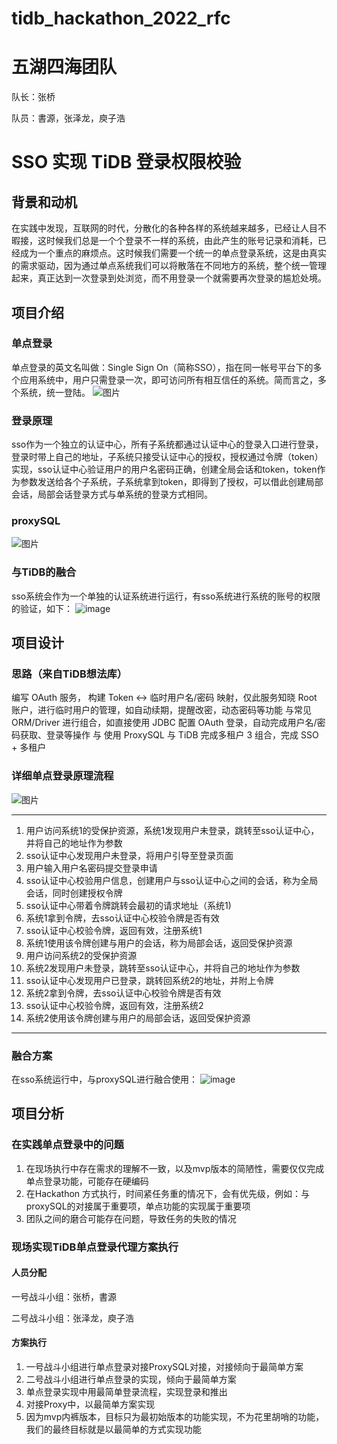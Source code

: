 # tidb_hackathon_2022_rfc

# 五湖四海团队

队长：张桥 

队员：書源，张泽龙，庾子浩

# SSO 实现 TiDB 登录权限校验

## 背景和动机

在实践中发现，互联网的时代，分散化的各种各样的系统越来越多，已经让人目不暇接，这时候我们总是一个个登录不一样的系统，由此产生的账号记录和消耗，已经成为一个重点的麻烦点。这时候我们需要一个统一的单点登录系统，这是由真实的需求驱动，因为通过单点系统我们可以将散落在不同地方的系统，整个统一管理起来，真正达到一次登录到处浏览，而不用登录一个就需要再次登录的尴尬处境。


## 项目介绍

### 单点登录

  单点登录的英文名叫做：Single Sign On（简称SSO），指在同一帐号平台下的多个应用系统中，用户只需登录一次，即可访问所有相互信任的系统。简而言之，多个系统，统一登陆。
  ![图片](https://img-blog.csdnimg.cn/f3f815973ee34efcaf3b99a70ebca2a6.png)

### 登录原理

sso作为一个独立的认证中心，所有子系统都通过认证中心的登录入口进行登录，登录时带上自己的地址，子系统只接受认证中心的授权，授权通过令牌（token）实现，sso认证中心验证用户的用户名密码正确，创建全局会话和token，token作为参数发送给各个子系统，子系统拿到token，即得到了授权，可以借此创建局部会话，局部会话登录方式与单系统的登录方式相同。

### proxySQL

![图片](https://download.pingcap.com/images/docs-cn/develop/proxysql_config_flow.png)

### 与TiDB的融合

sso系统会作为一个单独的认证系统进行运行，有sso系统进行系统的账号的权限的验证，如下：
![image](https://user-images.githubusercontent.com/40740009/195037555-67f32e85-f3f4-4a03-936e-6df1746d2c37.png)


## 项目设计

### 思路（来自TiDB想法库）

编写 OAuth 服务， 构建 Token <-> 临时用户名/密码 映射，仅此服务知晓 Root 账户，进行临时用户的管理，如自动续期，提醒改密，动态密码等功能 与常见 ORM/Driver 进行组合，如直接使用 JDBC 配置 OAuth 登录，自动完成用户名/密码获取、登录等操作 与 使用 ProxySQL 与 TiDB 完成多租户 3 组合，完成 SSO + 多租户

### 详细单点登录原理流程

![图片](https://img-blog.csdnimg.cn/0cd6407fe18740d7818abc576b36d684.png)

---

1. 用户访问系统1的受保护资源，系统1发现用户未登录，跳转至sso认证中心，并将自己的地址作为参数
2. sso认证中心发现用户未登录，将用户引导至登录页面
3. 用户输入用户名密码提交登录申请
4. sso认证中心校验用户信息，创建用户与sso认证中心之间的会话，称为全局会话，同时创建授权令牌
5. sso认证中心带着令牌跳转会最初的请求地址（系统1)
6. 系统1拿到令牌，去sso认证中心校验令牌是否有效
7. sso认证中心校验令牌，返回有效，注册系统1
8. 系统1使用该令牌创建与用户的会话，称为局部会话，返回受保护资源
9. 用户访问系统2的受保护资源
10. 系统2发现用户未登录，跳转至sso认证中心，并将自己的地址作为参数
11. sso认证中心发现用户已登录，跳转回系统2的地址，并附上令牌
12. 系统2拿到令牌，去sso认证中心校验令牌是否有效
13. sso认证中心校验令牌，返回有效，注册系统2
14. 系统2使用该令牌创建与用户的局部会话，返回受保护资源 

---

### 融合方案

在sso系统运行中，与proxySQL进行融合使用：
![image](https://user-images.githubusercontent.com/40740009/195037555-67f32e85-f3f4-4a03-936e-6df1746d2c37.png)

## 项目分析

### 在实践单点登录中的问题

1. 在现场执行中存在需求的理解不一致，以及mvp版本的简陋性，需要仅仅完成单点登录功能，可能存在硬编码
2. 在Hackathon 方式执行，时间紧任务重的情况下，会有优先级，例如：与proxySQL的对接属于重要项，单点功能的实现属于重要项
3. 团队之间的磨合可能存在问题，导致任务的失败的情况



### 现场实现TiDB单点登录代理方案执行

#### 人员分配

一号战斗小组：张桥，書源

二号战斗小组：张泽龙，庾子浩

#### 方案执行

1. 一号战斗小组进行单点登录对接ProxySQL对接，对接倾向于最简单方案
2.  二号战斗小组进行单点登录的实现，倾向于最简单方案
3.  单点登录实现中用最简单登录流程，实现登录和推出
4. 对接Proxy中，以最简单方案实现
5. 因为mvp内裤版本，目标只为最初始版本的功能实现，不为花里胡哨的功能，我们的最终目标就是以最简单的方式实现功能





